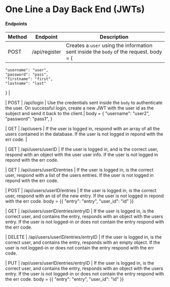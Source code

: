 # One Line a Day Back End (JWTs)

#### Endpoints

| Method | Endpoint      | Description                                                                                                                                                                                                                                                                                         |
| ------ | ------------- | --------------------------------------------------------------------------------------------------------------------------------------------------------------------------------------------------------------------------------------------------------------------------------------------------- |
| POST   | /api/register | Creates a `user` using the information sent inside the `body` of the request. body = {
	"username": "user",
	"password": "pass",
	"firstname": "first",
	"lastname": "last"
}
|

| POST   | /api/login    | Use the credentials sent inside the `body` to authenticate the user. On successful login, create a new JWT with the user id as the subject and send it back to the client.| body = {
	"username": "user2",
	"password": "pass1",
}

| GET    | /api/users    | If the user is logged in, respond with an array of all the users contained in the database. If the user is not logged in repond with the err code.                    |

| GET    | /api/users/userID    | If the user is logged in, and is the correct user, respond with an object with the user user info. If the user is not logged in repond with the err code.   

| GET    | /api/users/userID/entries    | If the user is logged in, is the correct user, respond with a list of the users entries. If the user is not logged in repond with the err code.  

| POST    | /api/users/userID/entries    | If the user is logged in, is the correct user, respond with an id of the new entry. If the user is not logged in repond with the err code. body = {{
	"entry": "entry",
	"user_id": "id"
}}

| GET    | /api/users/userID/entries/entryID    | If the user is logged in, is the correct user, and contains the entry, responds with an object with the users entry. If the user is not logged-in or does not contain the entry respond with the err code.  

| DELETE    | /api/users/userID/entries/entryID    | If the user is logged in, is the correct user, and contains the entry, responds with an empty object. If the user is not logged-in or does not contain the entry respond with the err code.  

| PUT    | /api/users/userID/entries/entryID    | If the user is logged in, is the correct user, and contains the entry, responds with an object with the users entry. If the user is not logged-in or does not contain the entry respond with the err code.  body = {{
	"entry": "entry",
	"user_id": "id"
}}

